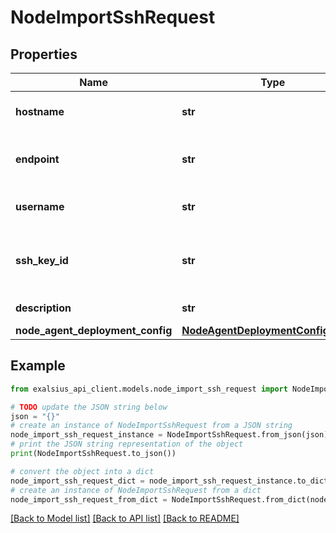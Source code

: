 # NodeImportSshRequest


## Properties

Name | Type | Description | Notes
------------ | ------------- | ------------- | -------------
**hostname** | **str** | The hostname of the node | 
**endpoint** | **str** | IP or hostname reachable over SSH | 
**username** | **str** | Username to access the node | 
**ssh_key_id** | **str** | The ID of the SSH key to use for the node | 
**description** | **str** | Description of the node | [optional] 
**node_agent_deployment_config** | [**NodeAgentDeploymentConfiguration**](NodeAgentDeploymentConfiguration.md) |  | [optional] 

## Example

```python
from exalsius_api_client.models.node_import_ssh_request import NodeImportSshRequest

# TODO update the JSON string below
json = "{}"
# create an instance of NodeImportSshRequest from a JSON string
node_import_ssh_request_instance = NodeImportSshRequest.from_json(json)
# print the JSON string representation of the object
print(NodeImportSshRequest.to_json())

# convert the object into a dict
node_import_ssh_request_dict = node_import_ssh_request_instance.to_dict()
# create an instance of NodeImportSshRequest from a dict
node_import_ssh_request_from_dict = NodeImportSshRequest.from_dict(node_import_ssh_request_dict)
```
[[Back to Model list]](../README.md#documentation-for-models) [[Back to API list]](../README.md#documentation-for-api-endpoints) [[Back to README]](../README.md)


